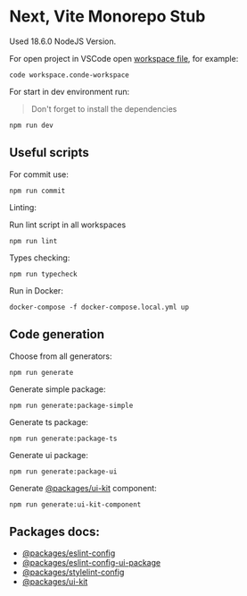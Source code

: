 # Next, Vite Monorepo Stub

Used 18.6.0 NodeJS Version.

For open project in VSCode open [workspace file](https://code.visualstudio.com/docs/editor/workspaces), for example:

```
code workspace.conde-workspace
```

For start in dev environment run:

> Don't forget to install the dependencies

```
npm run dev
```

## Useful scripts

For commit use:

```
npm run commit
```

Linting:

Run lint script in all workspaces

```
npm run lint
```

Types checking:

```
npm run typecheck
```

Run in Docker:

```
docker-compose -f docker-compose.local.yml up
```

## Code generation

Choose from all generators:

```
npm run generate
```

Generate simple package:

```
npm run generate:package-simple
```

Generate ts package:

```
npm run generate:package-ts
```

Generate ui package:

```
npm run generate:package-ui
```

Generate [@packages/ui-kit](/packages/ui-kit/) component:

```
npm run generate:ui-kit-component
```

## Packages docs:

- [@packages/eslint-config](/packages/eslint-config/README.md)
- [@packages/eslint-config-ui-package](/packages/eslint-config-ui-package/README.md)
- [@packages/stylelint-config](/packages/stylelint-config/README.md)
- [@packages/ui-kit](/packages/ui-kit/README.md)
